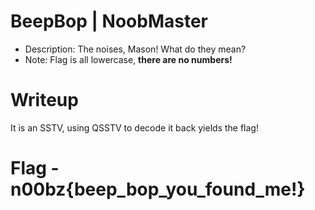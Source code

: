 # BeepBop | NoobMaster

- Description: The noises, Mason! What do they mean?
- Note: Flag is all lowercase, <b>there are no numbers!</b>

# Writeup
It is an SSTV, using QSSTV to decode it back yields the flag!

# Flag - n00bz{beep_bop_you_found_me!}